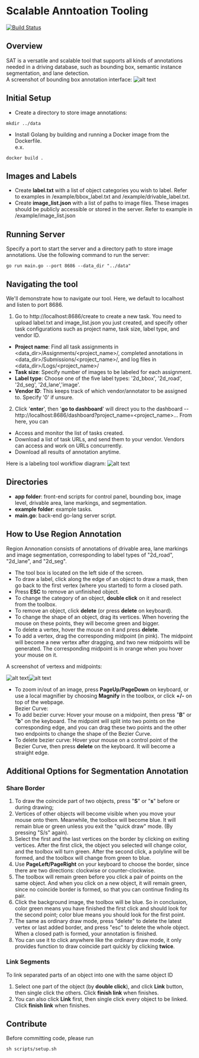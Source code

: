 # Scalable Anntoation Tooling

[![Build Status](https://travis-ci.com/ucbdrive/sat.svg?token=9QKS6inVmkjyhrWUHjqT)](https://travis-ci.com/ucbdrive/sat)

## Overview ##
SAT is a versatile and scalable tool that supports all kinds of annotations needed in a driving database, such as bounding box, semantic instance segmentation, and lane detection.  
A screenshot of bounding box annotation interface:
![alt text](/example/bbox_tool.jpg)

## Initial Setup ##
* Create a directory to store image annotations: 
```
mkdir ../data
```
* Install Golang by building and running a Docker image from the 
Dockerfile.  
e.x.
```
docker build .
```

## Images and Labels ##
* Create **label.txt** with a list of object categories you wish to label. 
Refer to examples in /example/bbox_label.txt and /example/drivable_label.txt. 
* Create **image_list.json** with a list of paths to image files. These images 
should be publicly accessible or stored in the server. Refer to example in
/example/image_list.json

## Running Server ##
Specify a port to start the server and a directory path to store 
image annotations. Use the following command to run the server:
```
go run main.go --port 8686 --data_dir "../data"
```

## Navigating the tool ##
We'll demonstrate how to navigate our tool. Here, we default to localhost and 
listen to port 8686.

1. Go to http://localhost:8686/create to create a new task. You need to 
upload label.txt and image_list.json you just created, and specify other 
task configurations such as project name, task size, label type, and vendor ID. 
* **Project name**: Find all task assignments in 
<data_dir>/Assignments/<project_name>/, completed annotations in  
<data_dir>/Submissions/<project_name>/, and log files in 
<data_dir>/Logs/<project_name>/
* **Task size**: Specify number of images to be labeled for each assignment.
* **Label type**: Choose one of the five label types: '2d_bbox', '2d_road', '2d_seg', '2d_lane','image'.
* **Vendor ID**: This keeps track of which vendor/annotator to be assigned to. 
Specify '0' if unsure.

2. Click '**enter**', then '**go to dashboard**' will direct you to the dashboard --
http://localhost:8686/dashboard?project_name=<project_name>... From here, you can 
* Access and monitor the list of tasks created. 
* Download a list of task URLs, and send them to your vendor. Vendors can access and work on URLs concurrently. 
* Download all results of annotation anytime.

Here is a labeling tool workflow diagram:
![alt text](/example/workflow.jpg) 

## Directories ##
* **app folder**: front-end scripts for control panel, bounding box, image level, drivable area, lane markings, and segmentation.
* **example folder**: example tasks.
* **main.go**: back-end go-lang server script.

## How to Use Region Annotation ##
Region Annonation consists of annotations of drivable area, lane markings and image segmentation, corresponding to label types of "2d_road", "2d_lane", and "2d_seg".
* The tool box is located on the left side of the screen. 
* To draw a label, click along the edge of an object to draw a mask, then go back to the first vertex (where you started) to form a closed path.
* Press **ESC** to remove an unfinished object.
* To change the category of an object, **double click** on it and reselect from the toolbox.
* To remove an object, click **delete** (or press **delete** on keyboard).
* To change the shape of an object, drag its vertices. When hovering the mouse on these points, they will become green and bigger.
* To delete a vertex, hover the mouse on it and press **delete**.
* To add a vertex, drag the corresponding midpoint (in pink). The midpoint will become a new vertex after dragging, and two new midpoints will be generated. The corresponding midpoint is in orange when you hover your mouse on it.


A screenshot of vertexs and midpoints:


![alt text](/example/vertex.png)![alt text](/example/midpoint.png)


* To zoom in/out of an image, press **PageUp/PageDown** on keyboard, or use a local magnifier by choosing **Magnify** in the toolbox, or click **+/-** on top of the webpage.  
Bezier Curve:
* To add bezier curve: Hover your mouse on a midpoint, then press "**B**" or "**b**" on the keyboard. The midpoint will split into two points on the corresponding edge, and you can drag these two points and the other two endpoints to change the shape of the Bezier Curve.
* To delete bezier curve: Hover your mouse on a control point of the Bezier Curve, then press **delete** on the keyboard. It will become a straight edge.


## Additional Options for Segmentation Annotation ##
### Share Border 
1. To draw the coincide part of two objects, press "**S**" or "**s**" before or during drawing;
2. Vertices of other objects will become visible when you move your mouse onto them. Meanwhile, the toolbox will become blue. It will remain blue or green unless you exit the "quick draw" mode. (By pressing "S/s" again).
3. Select the first and the last vertices on the border by clicking on exiting vertices. After the first click, the object you selected will change color, and the toolbox will turn green. After the second click, a polyline will be formed, and the toolbox will change from green to blue. 
4. Use **PageLeft/PageRight** on your keyboard to choose the border, since there are two directions: clockwise or counter-clockwise.
5. The toolbox will remain green before you click a pair of points on the same object. And when you click on a new object, it will remain green, since no coincide border is formed, so that you can continue finding its pair.
6. Click the background image, the toolbox will be blue. So in conclusion, color green means you have finished the first click and should look for the second point; color blue means you should look for the first point.
7. The same as ordinary draw mode, press "delete" to delete the latest vertex or last added border, and press "esc" to delete the whole object. When a closed path is formed, your annotation is finished.
8. You can use it to click anywhere like the ordinary draw mode, it only provides function to draw coincide part quickly by clicking **twice**.
### Link Segments  
To link separated parts of an object into one with the same object ID
1. Select one part of the object (by **double click**), and click **Link** button, then single click the others. Click **finish link** when finishes.
2. You can also click **Link** first, then single click every object to be linked. Click **finish link** when finishes.

## Contribute
Before committing code, please run
```
sh scripts/setup.sh
```
